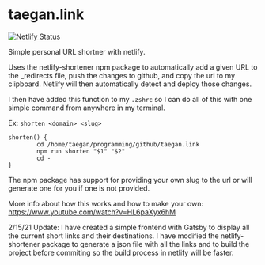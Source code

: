 # taegan.link

[![Netlify Status](https://api.netlify.com/api/v1/badges/a6b50957-c14b-44b9-9421-50a3b1b8721e/deploy-status)](https://app.netlify.com/sites/kind-jackson-748eb6/deploys)

Simple personal URL shortner with netlify.

Uses the netlify-shortener npm package to automatically add a given URL to the \_redirects file, push the changes to github, and copy the url to my clipboard.
Netlify will then automatically detect and deploy those changes.

I then have added this function to my `.zshrc` so I can do all of this with one simple command from anywhere in my terminal.

Ex: `shorten <domain> <slug>`
```
shorten() {
        cd /home/taegan/programming/github/taegan.link
        npm run shorten "$1" "$2"
        cd -
}
```
The npm package has support for providing your own slug to the url or will generate one for you if one is not provided.

More info about how this works and how to make your own: https://www.youtube.com/watch?v=HL6paXyx6hM

2/15/21 Update: I have created a simple frontend with Gatsby to display all the current short links and their destinations. I have modified the netlify-shortener package to generate a json file with all the links and to build the project before commiting so the build process in netlify will be faster.
